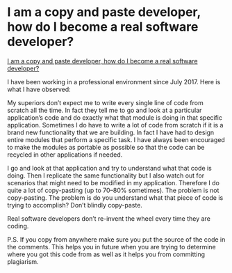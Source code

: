 # I am a copy and paste developer, how do I become a real software developer?

[I am a copy and paste developer, how do I become a real software developer?](https://www.quora.com/I-am-a-copy-and-paste-developer-how-do-I-become-a-real-software-developer)

I have been working in a professional environment since July 2017. Here is what I have observed:

My superiors don’t expect me to write every single line of code from scratch all the time. In fact they tell me to go and look at a particular application’s code and do exactly what that module is doing in that specific application. Sometimes I do have to write a lot of code from scratch if it is a brand new functionality that we are building. In fact I have had to design entire modules that perform a specific task. I have always been encouraged to make the modules as portable as possible so that the code can be recycled in other applications if needed.

I go and look at that application and try to understand what that code is doing. Then I replicate the same functionality but I also watch out for scenarios that might need to be modified in my application. Therefore I do quite a lot of copy-pasting (up to 70–80% sometimes). The problem is not copy-pasting. The problem is do you understand what that piece of code is trying to accomplish? Don’t blindly copy-paste.

Real software developers don’t re-invent the wheel every time they are coding.

P.S.
If you copy from anywhere make sure you put the source of the code in the comments. This helps you in future when you are trying to determine where you got this code from as well as it helps you from committing plagiarism.